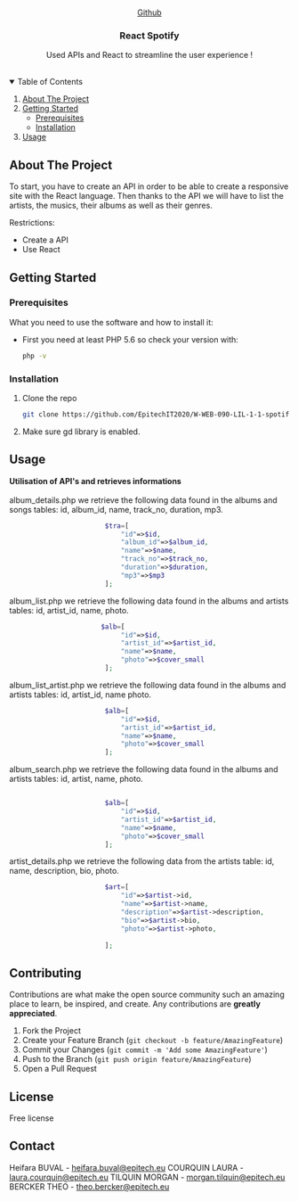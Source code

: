 

<!-- PROJECT Spotify -->
<br />
<p align="center">
  <a href="https://github.com/EpitechIT2020/W-WEB-090-LIL-1-1-spotify-heifara.buval">
 Github
  </a>
 
  <h3 align="center">React Spotify</h3>

  <p align="center">
    Used APIs and React to streamline the user experience !
    <br />
    <br />
  </p>



<!-- TABLE OF CONTENTS -->
<details open="open">
  <summary>Table of Contents</summary>
  <ol>
    <li>
      <a href="#about-the-project">About The Project</a>
    </li>
    <li>
      <a href="#getting-started">Getting Started</a>
      <ul>
        <li><a href="#prerequisites">Prerequisites</a></li>
        <li><a href="#installation">Installation</a></li>
      </ul>
    </li>
    <li><a href="#usage">Usage</a></li>
  </ol>
</details>



<!-- ABOUT THE PROJECT -->
## About The Project



To start, you have to create an API in order to be able to create a responsive site with the React language.
Then thanks to the API we will have to list the artists, the musics, their albums as well as their genres.

Restrictions:
* Create a API
* Use React


<!-- GETTING STARTED -->
## Getting Started

### Prerequisites

What you need to use the software and how to install it:
* First you need at least PHP 5.6 so check your version with:
  ```sh
  php -v
  ```

### Installation

1. Clone the repo
   ```sh
   git clone https://github.com/EpitechIT2020/W-WEB-090-LIL-1-1-spotify-heifara.buval
   ```
   
2. Make sure gd library is enabled.



<!-- USAGE EXAMPLES -->
## Usage
**Utilisation of API's and retrieves informations** <br><br>
album_details.php we retrieve the following data found in the albums and songs tables: id, album_id, name, track_no, duration, mp3.
```php
                        $tra=[
                            "id"=>$id,
                            "album_id"=>$album_id,
                            "name"=>$name,
                            "track_no"=>$track_no,
                            "duration"=>$duration,
                            "mp3"=>$mp3
                        ];
```

album_list.php we retrieve the following data found in the albums and artists tables: id, artist_id, name, photo.
```php
                       $alb=[
                            "id"=>$id,
                            "artist_id"=>$artist_id,
                            "name"=>$name,
                            "photo"=>$cover_small
                        ];
```
album_list_artist.php we retrieve the following data found in the albums and artists tables: id, artist_id, name photo.
```php
                        $alb=[
                            "id"=>$id,
                            "artist_id"=>$artist_id,
                            "name"=>$name,
                            "photo"=>$cover_small
                        ];
```
album_search.php we retrieve the following data found in the albums and artists tables: id, artist, name, photo.
```php

                        $alb=[
                            "id"=>$id,
                            "artist_id"=>$artist_id,
                            "name"=>$name,
                            "photo"=>$cover_small
                        ];
```
artist_details.php we retrieve the following data from the artists table: id, name, description, bio, photo.
```php
                        $art=[
                            "id"=>$artist->id,
                            "name"=>$artist->name,
                            "description"=>$artist->description,
                            "bio"=>$artist->bio,
                            "photo"=>$artist->photo,
        
                        ];
```


<!-- CONTRIBUTING -->
## Contributing

Contributions are what make the open source community such an amazing place to learn, be inspired, and create. Any contributions are **greatly appreciated**.

1. Fork the Project
2. Create your Feature Branch (`git checkout -b feature/AmazingFeature`)
3. Commit your Changes (`git commit -m 'Add some AmazingFeature'`)
4. Push to the Branch (`git push origin feature/AmazingFeature`)
5. Open a Pull Request


<!-- LICENSE -->
## License

Free license

<!-- CONTACT -->
## Contact

Heifara BUVAL - heifara.buval@epitech.eu
COURQUIN LAURA - laura.courquin@epitech.eu
TILQUIN MORGAN - morgan.tilquin@epitech.eu
BERCKER THEO - theo.bercker@epitech.eu


